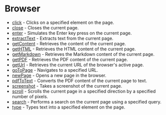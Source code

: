 # Browser

- [click](click.md) - Clicks on a specified element on the page.
- [close](close.md) - Closes the current page.
- [enter](enter.md) - Simulates the Enter key press on the current page.
- [extractText](extractText.md) - Extracts text from the current page.
- [getContent](getContent.md) - Retrieves the content of the current page.
- [getHTML](getHTML.md) - Retrieves the HTML content of the current page.
- [getMarkdown](getMarkdown.md) - Retrieves the Markdown content of the current page.
- [getPDF](getPDF.md) - Retrieves the PDF content of the current page.
- [getUrl](getUrl.md) - Retrieves the current URL of the browser's active page.
- [goToPage](goToPage.md) - Navigates to a specified URL.
- [newPage](newPage.md) - Opens a new page in the browser.
- [pdfToText](pdfToText.md) - Converts the PDF content of the current page to text.
- [screenshot](screenshot.md) - Takes a screenshot of the current page.
- [scroll](scroll.md) - Scrolls the current page in a specified direction by a specified number of pixels.
- [search](search.md) - Performs a search on the current page using a specified query.
- [type](type.md) - Types text into a specified element on the page.
